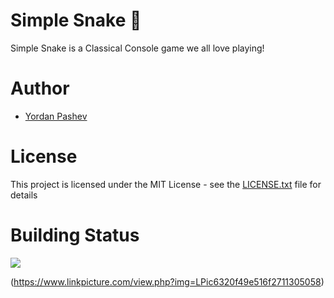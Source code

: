 # Simple Snake :snake:
Simple Snake is a Classical Console game we all love playing!

# Author
- [Yordan Pashev](https://github.com/YordanPashev)

# License
This project is licensed under the MIT License - see the [LICENSE.txt](https://github.com/YordanPashev/SImpleSnake/blob/main/LICENSE) file for details


# Building Status
![](https://img.shields.io/static/v1?label=Status&message=Succeded&color=success&style=plastic&logo=visual-studio)

(https://www.linkpicture.com/view.php?img=LPic6320f49e516f2711305058)
